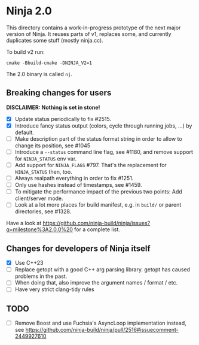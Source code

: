 # Ninja 2.0

This directory contains a work-in-progress prototype of the next major version of Ninja. It reuses
parts of v1, replaces some, and currently duplicates some stuff (mostly ninja.cc).

To build v2 run:

```
cmake -Bbuild-cmake -DNINJA_V2=1
```

The 2.0 binary is called `nj`.

## Breaking changes for users

**DISCLAIMER: Nothing is set in stone!**

* [x] Update status periodically to fix #2515.
* [x] Introduce fancy status output (colors, cycle through running jobs, ...) by default.
* [ ] Make description part of the status format string in order to allow to change its position,
      see #1045
* [ ] Introduce a `--status` command line flag, see #1180, and remove support for `NINJA_STATUS` env
      var.
* [ ] Add support for `NINJA_FLAGS` #797. That's the replacement for `NINJA_STATUS` then, too.
* [ ] Always realpath everything in order to fix #1251.
* [ ] Only use hashes instead of timestamps, see #1459.
* [ ] To mitigate the performance impact of the previous two points: Add client/server mode.
* [ ] Look at a lot more places for build manifest, e.g. in `build/` or parent directories, see
      #1328.

Have a look at https://github.com/ninja-build/ninja/issues?q=milestone%3A2.0.0%20 for a complete
list.

## Changes for developers of Ninja itself

* [x] Use C++23
* [ ] Replace getopt with a good C++ arg parsing library. getopt has caused problems in the past.
* [ ] When doing that, also improve the argument names / format / etc.
* [ ] Have very strict clang-tidy rules

## TODO

* [ ] Remove Boost and use Fuchsia's AsyncLoop implementation instead, see
      https://github.com/ninja-build/ninja/pull/2516#issuecomment-2449927610
